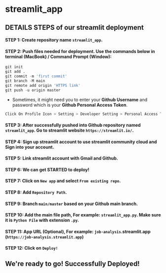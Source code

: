 # streamlit_app

## DETAILS STEPS of our streamlit deployment

#### STEP 1: Create repository name `streamlit_app`.
#### STEP 2: Push files needed for deployment. Use the commands below in terminal (MacBook) / Command Prompt (Window):
```python
git init
git add .
git commit -m 'first commit'
git branch -M main
git remote add origin 'HTTPS link'
git push -u origin master
```
* Sometimes, it might need you to enter your **Github Username** and password which is your **Github Personal Access Token**.
```python
Click On Profile Icon > Setting > Developer Setting > Personal Access Tokens > Tokens (Classic)
```
  
#### STEP 3: After successfully pushed into Github repository named `streamlit_app`. Go to streamlit website `https://streamlit.io/`.
#### STEP 4: Sign up streamlit account to use streamlit community cloud and Sign into your account.
#### STEP 5: Link streamlit account with Gmail and Github.
#### STEP 6: We can get STARTED to deploy!
#### STEP 7: Click on `New app` and select `From existing repo`.
#### STEP 8: Add `Repository Path`.
#### STEP 9: Branch `main/master` based on your Github main branch.
#### STEP 10: Add the main file path, For example: `streamlit_app.py`. Make sure it is `Python File` with extension `.py`.
#### STEP 11: App URL (Optional), For example: `job-analysis`.streamlit.app (`https://job-analysis.streamlit.app`)
#### STEP 12: Click on `Deploy!`

## We're ready to go! Successfully Deployed!
